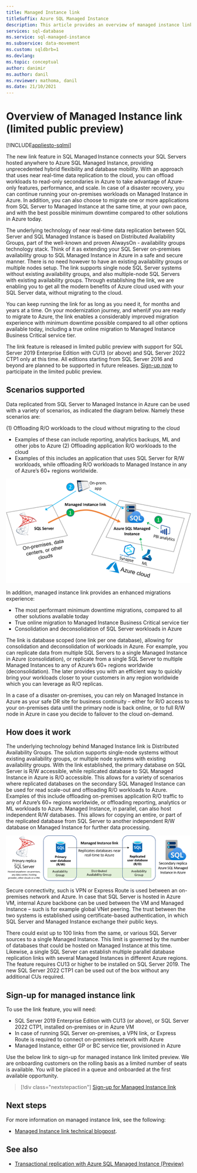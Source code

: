 ```yaml
---
title: Managed Instance link
titleSuffix: Azure SQL Managed Instance 
description: This article provides an overview of managed instance link feature
services: sql-database
ms.service: sql-managed-instance
ms.subservice: data-movement
ms.custom: sqldbrb=1
ms.devlang: 
ms.topic: conceptual
author: danimir
ms.author: danil
ms.reviewer: mathoma, danil
ms.date: 21/10/2021
---
```

# Overview of Managed Instance link (limited public preview)
[!INCLUDE[appliesto-sqlmi](../includes/appliesto-sqlmi.md)]

The new link feature in SQL Managed Instance connects your SQL Servers hosted anywhere to Azure SQL Managed Instance, providing unprecedented hybrid flexibility and database mobility. With an approach that uses near real-time data replication to the cloud, you can offload workloads to read-only secondaries in Azure to take advantage of Azure-only features, performance, and scale. In case of a disaster recovery, you can continue running your on-premises workloads on Managed Instance in Azure. In addition, you can also choose to migrate one or more applications from SQL Server to Managed Instance at the same time, at your own pace, and with the best possible minimum downtime compared to other solutions in Azure today.

The underlying technology of near real-time data replication between SQL Server and SQL Managed Instance is based on Distributed Availability Groups, part of the well-known and proven AlwaysOn - availability groups technology stack. Think of it as extending your SQL Server on-premises availability group to SQL Managed Instance in Azure in a safe and secure manner. There is no need however to have an existing availability groups or multiple nodes setup. The link supports single node SQL Server systems without existing availability groups, and also multiple-node SQL Servers with existing availability groups. Through establishing the link, we are enabling you to get all the modern benefits of Azure cloud used with your SQL Server data, without migrating to the cloud.

You can keep running the link for as long as you need it, for months and years at a time. On your modernization journey, and when\if you are ready to migrate to Azure, the link enables a considerably improved migration experience with minimum downtime possible compared to all other options available today, including a true online migration to Managed Instance Business Critical service tier.

The link feature is released in limited public preview with support for SQL Server 2019 Enterprise Edition with CU13 (or above) and SQL Server 2022 CTP1 only at this time. All editions starting from SQL Server 2016 and beyond are planned to be supported in future releases. [Sign-up now](https://aka.ms/mi-link-signup) to participate in the limited public preview. 

## Scenarios supported

Data replicated from SQL Server to Managed Instance in Azure can be used with a variety of scenarios, as indicated the diagram below. Namely these scenarios are:

(1) Offloading R/O workloads to the cloud without migrating to the cloud
- Examples of these can include reporting, analytics backups, ML and other jobs to Azure
(2) Offloading application R/O workloads to the cloud
- Examples of this includes an application that uses SQL Server for R/W workloads, while offloading R/O workloads to Managed Instance in any of Azure’s 60+ regions worldwide.

![Managed Instance link main scenario](./media/managed-instance-link/mi-link-main-scenario.png)

In addition, managed instance link provides an enhanced migrations experience:
- The most performant minimum downtime migrations, compared to all other solutions available today
- True online migration to Managed Instance Business Critical service tier
- Consolidation and deconsolidation of SQL Server workloads in Azure

The link is database scoped (one link per one database), allowing for consolidation and deconsolidation of workloads in Azure. For example, you can replicate data from multiple SQL Servers to a single Managed Instance in Azure (consolidation), or replicate from a single SQL Server to multiple Managed Instances to any of Azure’s 60+ regions worldwide (deconsolidation). The later provides you with an efficient way to quickly bring your workloads closer to your customers in any region worldwide which you can leverage as R/O replicas.

In a case of a disaster on-premises, you can rely on Managed Instance in Azure as your safe DR site for business continuity – either for R/O access to your on-premises data until the primary node is back online, or to full R/W node in Azure in case you decide to failover to the cloud on-demand.

## How does it work

The underlying technology behind Managed Instance link is Distributed Availability Groups. The solution supports single-node systems without existing availability groups, or multiple node systems with existing availability groups. With the link established, the primary database on SQL Server is R/W accessible, while replicated database to SQL Managed Instance in Azure is R/O accessible. This allows for a variety of scenarios where replicated databases on the secondary SQL Managed Instance can be used for read scale-out and offloading R/O workloads to Azure. Examples of this include offloading on-premises application R/O traffic to any of Azure’s 60+ regions worldwide, or offloading reporting, analytics or ML workloads to Azure. Managed Instance, in parallel, can also host independent R/W databases. This allows for copying an entire, or part of the replicated database from SQL Server to another independent R/W database on Managed Instance for further data processing.

![Managed Instance link how does it work](./media/managed-instance-link/mi-link-ag-dag.png)

Secure connectivity, such is VPN or Express Route is used between an on-premises network and Azure. In case that SQL Server is hosted in Azure VM, internal Azure backbone can be used between the VM and Managed Instance – such is for example global VNet peering. The trust between the two systems is established using certificate-based authentication, in which SQL Server and Managed Instance exchange their public keys.

There could exist up to 100 links from the same, or various SQL Server sources to a single Managed Instance. This limit is governed by the number of databases that could be hosted on Managed Instance at this time. Likewise, a single SQL Server can establish multiple parallel database replication links with several Managed Instances in different Azure regions. The feature requires CU13 or higher to be installed on SQL Server 2019. The new SQL Server 2022 CTP1 can be used out of the box without any additional CUs required.

## Sign-up for managed instance link

To use the link feature, you will need:
- SQL Server 2019 Enterprise Edition with CU13 (or above), or SQL Server 2022 CTP1, installed on-premises or in Azure VM
- In case of running SQL Server on-premises, a VPN link, or Express Route is required to connect on-premises network with Azure
- Managed Instance, either GP or BC service tier, provisioned in Azure

Use the below link to sign-up for managed instance link limited preview. We are onboarding customers on the rolling basis as a limited number of seats is available. You will be placed in a queue and onboarded at the first available opportunity.

> [!div class="nextstepaction"]
> [Sign-up for Managed Instance link](https://aka.ms/mi-link-signup)

## Next steps

For more information on managed instance link, see the following:
- [Managed Instance link technical blogpost](https://aka.ms/mi-link-techblog).

## See also

- [Transactional replication with Azure SQL Managed Instance (Preview)](replication-transactional-overview.md)
